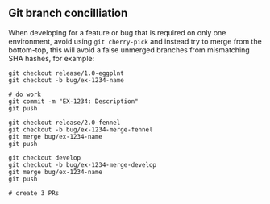 
## Git branch concilliation

When developing for a feature or bug that is required on only one environment, avoid using `git cherry-pick` and instead try to merge from the bottom-top, this will avoid a false unmerged branches from mismatching SHA hashes, for example:

```
git checkout release/1.0-eggplnt
git checkout -b bug/ex-1234-name 

# do work
git commit -m "EX-1234: Description"
git push

git checkout release/2.0-fennel
git checkout -b bug/ex-1234-merge-fennel
git merge bug/ex-1234-name 
git push

git checkout develop
git checkout -b bug/ex-1234-merge-develop
git merge bug/ex-1234-name 
git push

# create 3 PRs
```

    